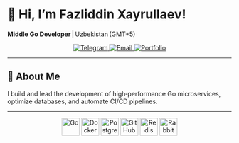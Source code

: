# 👋 Hi, I’m Fazliddin Xayrullaev!

**Middle Go Developer** | Uzbekistan (GMT+5)

<p align="center">
  <a href="https://t.me/fazliddinX_14">
    <img src="https://img.shields.io/badge/Telegram-@fazliddinX__14-26A5E4?logo=telegram&logoColor=white" alt="Telegram">
  </a>
  <a href="mailto:hayrullaev008@gmail.com">
    <img src="https://img.shields.io/badge/Email-hayrullaev008%40gmail.com-D14836?logo=gmail&logoColor=white" alt="Email">
  </a>
  <a href="https://your-site.example.com">
    <img src="https://img.shields.io/badge/Portfolio-My%20Portfolio-00C853?logo=google-chrome&logoColor=white" alt="Portfolio">
  </a>
</p>

---

## 🚀 About Me

I build and lead the development of high‑performance Go microservices, optimize databases, and automate CI/CD pipelines.

---

<p align="center">
  <img src="https://img.shields.io/badge/Go-00ADD8?logo=go&logoColor=white" alt="Go" height="40"/>
  <img src="https://img.shields.io/badge/Docker-2496ED?logo=docker&logoColor=white" alt="Docker" height="40"/>
  <img src="https://img.shields.io/badge/PostgreSQL-336791?logo=postgresql&logoColor=white" alt="PostgreSQL" height="40"/>
  <img src="https://img.shields.io/badge/GitHub_Actions-2088FF?logo=githubactions&logoColor=white" alt="GitHub Actions" height="40"/>
  <img src="https://img.shields.io/badge/Redis-DC382D?logo=redis&logoColor=white" alt="Redis" height="40"/>
  <img src="https://img.shields.io/badge/RabbitMQ-FF6600?logo=rabbitmq&logoColor=white" alt="RabbitMQ" height="40"/>
</p>
